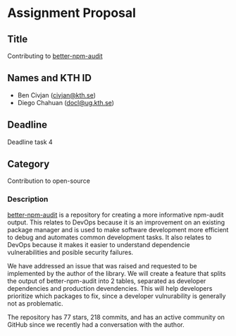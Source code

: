 # Assignment Proposal

## Title

Contributing to [better-npm-audit](https://github.com/jeemok/better-npm-audit)

## Names and KTH ID
  - Ben Civjan (civjan@kth.se)
  - Diego Chahuan (docl@ug.kth.se)

## Deadline

Deadline task 4

## Category

Contribution to open-source

### Description

[better-npm-audit](https://github.com/jeemok/better-npm-audit) is a repository for creating a more informative npm-audit output. This relates to DevOps because it is an improvement on an existing package manager and is used to make software development more efficient to debug and automates common development tasks. It also relates to DevOps because it makes it easier to understand dependencie vulnerabilities and posible security failures.

We have addressed an issue that was raised and requested to be implemented by the author of the library. We will create a feature that splits the output of better-npm-audit into 2 tables, separated as developer dependencies and production devendencies. This will help developers prioritize which packages to fix, since a developer vulnurability is generally not as problematic.

The repository has 77 stars, 218 commits, and has an active community on GitHub since we recently had a conversation with the author.
